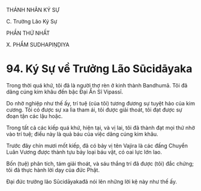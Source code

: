 THÁNH NHÂN KÝ SỰ

C. Trưởng Lão Ký Sự

PHẦN THỨ NHẤT

X. PHẨM SUDHAPIṆḌIYA

# 94. Ký Sự về Trưởng Lão Sūcidāyaka

Trong thời quá khứ, tôi đã là người thợ rèn ở kinh thành Bandhumā. Tôi đã dâng cúng kim khâu đến bậc Đại Ẩn Sĩ Vipassī.

Do nhờ nghiệp như thế ấy, trí tuệ (của tôi) tương đương sự tuyệt hảo của kim cương. Tôi có được sự xa lìa tham ái, tôi được giải thoát, tôi đạt được sự đoạn tận các lậu hoặc.

Trong tất cả các kiếp quá khứ, hiện tại, và vị lai, tôi đã thành đạt mọi thứ nhờ vào trí tuệ; điều này là quả báu của việc dâng cúng kim khâu.

Trước đây chín mươi mốt kiếp, đã có bảy vị tên Vajira là các đấng Chuyển Luân Vương được thành tựu bảy loại báu vật, có oai lực lớn lao.

Bốn (tuệ) phân tích, tám giải thoát, và sáu thắng trí đã được (tôi) đắc chứng; tôi đã thực hành lời dạy của đức Phật.

Đại đức trưởng lão Sūcidāyakađã nói lên những lời kệ này như thế ấy.
